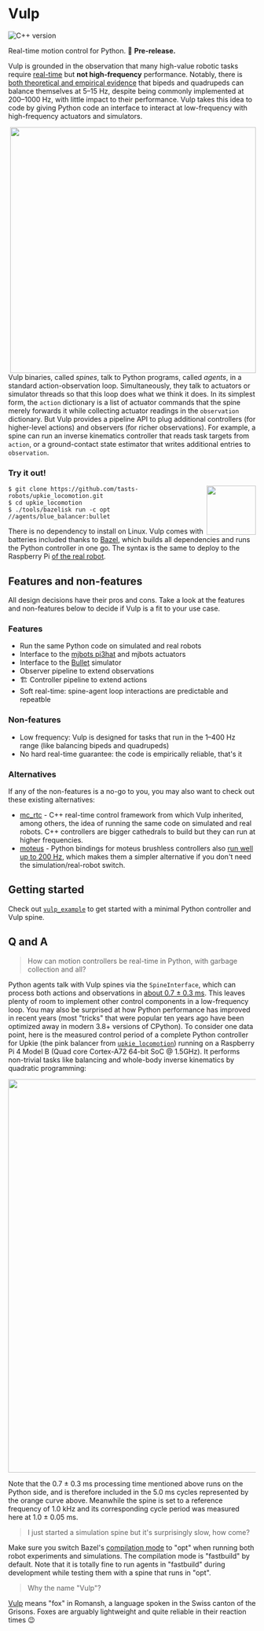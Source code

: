 # Vulp

![C++ version](https://img.shields.io/badge/C++-17/20-blue.svg?style=flat)

Real-time motion control for Python. 🚧 **Pre-release.**

Vulp is grounded in the observation that many high-value robotic tasks require [real-time](https://en.wiktionary.org/wiki/real-time#English) but **not high-frequency** performance. Notably, there is [both theoretical and empirical evidence](https://arxiv.org/pdf/1907.01805.pdf) that bipeds and quadrupeds can balance themselves at 5–15 Hz, despite being commonly implemented at 200–1000 Hz, with little impact to their performance. Vulp takes this idea to code by giving Python code an interface to interact at low-frequency with high-frequency actuators and simulators.

<!-- https://user-images.githubusercontent.com/1189580/170533494-840dcf5e-5529-4211-9e80-65fb715a8392.svg -->
<img src="https://user-images.githubusercontent.com/1189580/170685599-fc763737-d217-4f81-b0c9-e3728321e3c4.svg" width="500" align="right">

Vulp binaries, called _spines_, talk to Python programs, called _agents_, in a standard action-observation loop. Simultaneously, they talk to actuators or simulator threads so that this loop does what we think it does. In its simplest form, the ``action`` dictionary is a list of actuator commands that the spine merely forwards it while collecting actuator readings in the ``observation`` dictionary. But Vulp provides a pipeline API to plug additional controllers (for higher-level actions) and observers (for richer observations). For example, a spine can run an inverse kinematics controller that reads task targets from ``action``, or a ground-contact state estimator that writes additional entries to ``observation``.

### Try it out!

<!-- GIF: https://user-images.githubusercontent.com/1189580/170491850-dfbb4786-12ff-4fe8-8080-9413d68acfc1.gif -->
<!-- Issue: https://github.com/github/feedback/discussions/17256 -->

<img src="https://user-images.githubusercontent.com/1189580/170496331-e1293dd3-b50c-40ee-9c2e-f75f3096ebd8.png" height="100" align="right" />

```console
$ git clone https://github.com/tasts-robots/upkie_locomotion.git
$ cd upkie_locomotion
$ ./tools/bazelisk run -c opt //agents/blue_balancer:bullet
```

There is no dependency to install on Linux. Vulp comes with batteries included thanks to [Bazel](https://bazel.build/), which builds all dependencies  and runs the Python controller in one go. The syntax is the same to deploy to the Raspberry Pi [of the real robot](https://www.youtube.com/shorts/8b36XcCgh7s).

## Features and non-features

All design decisions have their pros and cons. Take a look at the features and non-features below to decide if Vulp is a fit to your use case.

### Features

- Run the same Python code on simulated and real robots
- Interface to the [mjbots pi3hat](https://mjbots.com/products/mjbots-pi3hat-r4-4b) and mjbots actuators
- Interface to the [Bullet](http://bulletphysics.org/) simulator
- Observer pipeline to extend observations
- 🏗️ Controller pipeline to extend actions
- Soft real-time: spine-agent loop interactions are predictable and repeatble

### Non-features

- Low frequency: Vulp is designed for tasks that run in the 1–400 Hz range (like balancing bipeds and quadrupeds)
- No hard real-time guarantee: the code is empirically reliable, that's it

### Alternatives

If any of the non-features is a no-go to you, you may also want to check out these existing alternatives:

* [mc\_rtc](https://github.com/jrl-umi3218/mc_rtc/) - C++ real-time control framework from which Vulp inherited, among others, the idea of running the same code on simulated and real robots. C++ controllers are bigger cathedrals to build but they can run at higher frequencies.
* [moteus](https://pypi.org/project/moteus/) - Python bindings for moteus brushless controllers also [run well up to 200 Hz](https://github.com/tasts-robots/vulp/blob/main/doc/loop_cycles.md#moteus-python-api), which makes them a simpler alternative if you don't need the simulation/real-robot switch.

## Getting started

Check out [``vulp_example``](https://github.com/tasts-robots/vulp_example) to get started with a minimal Python controller and Vulp spine.

## Q and A

> How can motion controllers be real-time in Python, with garbage collection and all?

Python agents talk with Vulp spines via the ``SpineInterface``, which can process both actions and observations in [about 0.7 ± 0.3 ms](doc/loop_cycles.md). This leaves plenty of room to implement other control components in a low-frequency loop. You may also be surprised at how Python performance has improved in recent years (most "tricks" that were popular ten years ago have been optimized away in modern 3.8+ versions of CPython). To consider one data point, here is the measured control period of a complete Python controller for Upkie (the pink balancer from [`upkie_locomotion`](https://github.com/tasts-robots/upkie_locomotion)) running on a Raspberry Pi 4 Model B (Quad core Cortex-A72 64-bit SoC @ 1.5GHz). It performs non-trivial tasks like balancing and whole-body inverse kinematics by quadratic programming:

<p align="center">
    <img src="https://user-images.githubusercontent.com/1189580/170681724-6b4eec14-779e-442a-969a-5fa053a457c0.svg" width="800">
</p>

Note that the 0.7 ± 0.3 ms processing time mentioned above runs on the Python side, and is therefore included in the 5.0 ms cycles represented by the orange curve above. Meanwhile the spine is set to a reference frequency of 1.0 kHz and its corresponding cycle period was measured here at 1.0 ± 0.05 ms.

> I just started a simulation spine but it's surprisingly slow, how come?

Make sure you switch Bazel's [compilation mode](https://bazel.build/reference/command-line-reference#flag--compilation_mode) to "opt" when running both robot experiments and simulations. The compilation mode is "fastbuild" by default. Note that it is totally fine to run agents in "fastbuild" during development while testing them with a spine that runs in "opt".

> Why the name "Vulp"?

[Vulp](https://en.wiktionary.org/wiki/vulp#Noun_2) means "fox" in Romansh, a language spoken in the Swiss canton of the Grisons. Foxes are arguably lightweight and quite reliable in their reaction times 😉
